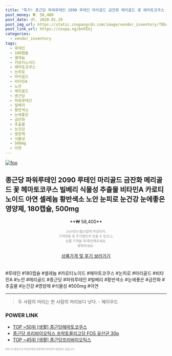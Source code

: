 ```yaml
--- 
title: "특가! 종근당 파워루테인 2090 루테인 마리골드 금잔화 메리골드 꽃 헤마토코쿠스 빌베리 식물성 추출물 비타민A 카로티노이드 아연 셀..." 
post_money: ₩. 58,400 
post_date: dt. 2020.01.29 
post_img_url: https://static.coupangcdn.com/image/vendor_inventory/f8ba/2b8a4d281932cf532d2d0595fa4f132fa56407fa9d2c4fb824f4484cc74d.png 
post_link_url: https://coupa.ng/bnFEUj 
categories: 
  - vendor_inventory 
tags: 
  - 루테인 
  - 180캡슐 
  - 셀레늄 
  - 카로티노이드 
  - 헤마토코쿠스 
  - 눈피로 
  - 마리골드 
  - 비타민A 
  - 노안 
  - 메리골드 
  - 종근당 
  - 파워루테인 
  - 빌베리 
  - 황반색소 
  - 눈에좋은 
  - 금잔화 
  - 추출물 
  - 눈건강 
  - 영양제 
  - 식물성 
  - 500mg 
  - 아연 
--- 
```

[![foo](https://static.coupangcdn.com/image/vendor_inventory/f8ba/2b8a4d281932cf532d2d0595fa4f132fa56407fa9d2c4fb824f4484cc74d.png)](https://coupa.ng/bnFEUj) 

## 종근당 파워루테인 2090 루테인 마리골드 금잔화 메리골드 꽃 헤마토코쿠스 빌베리 식물성 추출물 비타민A 카로티노이드 아연 셀레늄 황반색소 노안 눈피로 눈건강 눈에좋은 영양제, 180캡슐, 500mg 
<p style="text-align: center;">**₩ 58,400**</p> 
<p style="text-align: center;"><span style="color: #898c8f; font-family: Georgia,Times,serif; font-size: 0.75em;">2020년01월29일에 작성되어, <br>가격변동 및 추가할인이 있을 수 있으니,<br> 상품 가격을 꼭!확인해주세요.<br>행복하세요~</span> 
</p>	 
<div markdown="0" style="text-align: center;"><a href="https://coupa.ng/bnFEUj" class="btn btn--success">상품가격 및 후기 보러가기</a></div> 
<br><br> 
  #루테인 #180캡슐 #셀레늄 #카로티노이드 #헤마토코쿠스 #눈피로 #마리골드 #비타민A #노안 #메리골드 #종근당 #파워루테인 #빌베리 #황반색소 #눈에좋은 #금잔화 #추출물 #눈건강 #영양제 #식물성 #500mg #아연 
<hr> 

> 두 사람의 머리는 한 사람의 머리보다 낫다. - 헤이우드 


### POWER LINK

* <a href="https://blog.naver.com/an0733/221788546044" target="_blank"> TOP ~50위 [생활] 종근당헤마토코쿠스</a>
* <a href="https://blog.naver.com/fasyy4321/221785467305" target="_blank">종근당 프리바이오틱스 프락토올리고당 FOS 유산균 30p</a>
* <a href="https://blog.naver.com/fasyy4321/221776414150" target="_blank"> TOP ~45위 [생활] 종근당프리바이오틱스</a>

<span style="color: #898c8f; font-family: Georgia,Times,serif; font-size: 0.55em;">파트너스활동으로 작성자에게 일정액의 커미션이 제공될수 있습니다.</span> 
